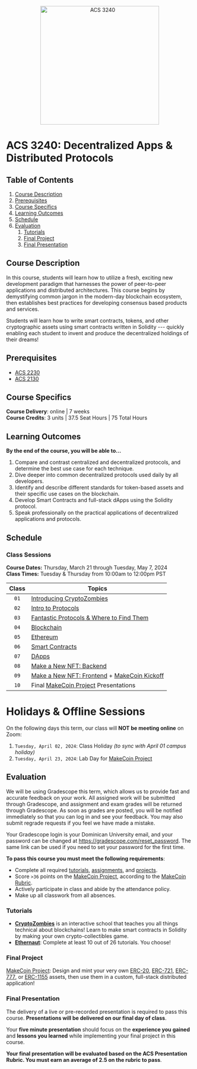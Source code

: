 <p align="center">
   <img src="trading.png" height="320" alt="ACS 3240">
</p>

# ACS 3240: Decentralized Apps & Distributed Protocols

<!-- omit in toc -->
## Table of Contents

1. [Course Description](#%63%6F%75%72%73%65%2D%64%65%73%63%72%69%70%74%69%6F%6E)
1. [Prerequisites](#%70%72%65%72%65%71%75%69%73%69%74%65%73)
1. [Course Specifics](#%63%6F%75%72%73%65%2D%73%70%65%63%69%66%69%63%73)
1. [Learning Outcomes](#%6C%65%61%72%6E%69%6E%67%2D%6F%75%74%63%6F%6D%65%73)
1. [Schedule](#%73%63%68%65%64%75%6C%65)
1. [Evaluation](#%65%76%61%6C%75%61%74%69%6F%6E)
   1. [Tutorials](#%74%75%74%6F%72%69%61%6C%73)
   1. [Final Project](#%66%69%6E%61%6C%2D%70%72%6F%6A%65%63%74)
   1. [Final Presentation](#%66%69%6E%61%6C%2D%70%72%65%73%65%6E%74%61%74%69%6F%6E)

## Course Description

In this course, students will learn how to utilize a fresh, exciting new development paradigm that harnesses the power of peer-to-peer applications and distributed architectures. This course begins by demystifying common jargon in the modern-day blockchain ecosystem, then establishes best practices for developing consensus based products and services.

Students will learn how to write smart contracts, tokens, and other cryptographic assets using smart contracts written in Solidity --- quickly enabling each student to invent and produce the decentralized holdings of their dreams!

## Prerequisites

- [ACS 2230](https://github.com/Tech-at-DU/ACS-2230-Server-Side-Architectures)
- [ACS 2130](https://github.com/Tech-at-DU/ACS-2130-Core-Data-Structures)

## Course Specifics

**Course Delivery**: online | 7 weeks<br>
**Course Credits**: 3 units | 37.5 Seat Hours | 75 Total Hours

## Learning Outcomes

**By the end of the course, you will be able to...**

1. Compare and contrast centralized and decentralized protocols, and determine the best use case for each technique.
1. Dive deeper into common decentralized protocols used daily by all developers.
1. Identify and describe different standards for token-based assets and their specific use cases on the blockchain.
1. Develop Smart Contracts and full-stack dApps using the Solidity protocol.
1. Speak professionally on the practical applications of decentralized applications and protocols.

## Schedule

<!-- omit in toc -->
### Class Sessions

**Course Dates:** Thursday, March 21 through Tuesday, May 7, 2024<br>
**Class Times:** Tuesday  &amp; Thursday from 10:00am to 12:00pm PST

Class | Topics
:---: | ------------------------------------------------------------------------------------------------------------------------------------------------------------------------------------
`01` | [Introducing CryptoZombies](https://cryptozombies.io)
`02`  | [Intro to Protocols](Lessons/IntroProtocols.md)
`03`  | [Fantastic Protocols & Where to Find Them](https://docs.google.com/presentation/d/18IZ_OiLdfYFOP9TgsaLwdYJ40i8dolxLFQ5Ip2CKO1I/edit?usp=sharing)
`04`  | [Blockchain](Lessons/Blockchain.md)
`05`  | [Ethereum](Lessons/Ethereum.md)
`06`  | [Smart Contracts](Lessons/SmartContracts.md)
`07`  | [DApps](Lessons/DApps.md)
`08`  | [Make a New NFT: Backend](https://grain.co/share/recording/96121eac-f405-4c29-af73-b2af46677889/5AMUm4hymrQvE9CJdqXJcW2epHCicX13csUolSie)
`09`  | [Make a New NFT: Frontend](https://grain.co/share/recording/8b11bd13-addb-4502-9f3d-f64ab0418ace/FiGOpQ2OLbl3Pc0qzUs99eO5FjCIjrL6ecfP29L5) + [MakeCoin Kickoff](Project/MakeCoin.md)
`10`  | Final [MakeCoin Project] Presentations

# Holidays & Offline Sessions

On the following days this term, our class will **NOT be meeting online** on Zoom:

1. `Tuesday, April 02, 2024`: Class Holiday _(to sync with April 01 campus holiday)_
2. `Tuesday, April 23, 2024`: Lab Day for [MakeCoin Project]

## Evaluation

We will be using Gradescope this term, which allows us to provide fast and accurate feedback on your work. All assigned work will be submitted through Gradescope, and assignment and exam grades will be returned through Gradescope. As soon as grades are posted, you will be notified immediately so that you can log in and see your feedback. You may also submit regrade requests if you feel we have made a mistake.

Your Gradescope login is your Dominican University email, and your password can be changed at <https://gradescope.com/reset_password>. The same link can be used if you need to set your password for the first time.

**To pass this course you must meet the following requirements**:

- Complete all required [tutorials](#tutorials), [assignments](#assignments), and [projects](#final-project).
- Score `>36` points on the [MakeCoin Project], according to the [MakeCoin Rubric].
- Actively participate in class and abide by the attendance policy.
- Make up all classwork from all absences.

### Tutorials

- **[CryptoZombies](https://cryptozombies.io)** is an interactive school that teaches you all things technical about blockchains! Learn to make smart contracts in Solidity by making your own crypto-collectibles game.
- **[Ethernaut](https://ethernaut.openzeppelin.com/)**: Complete at least 10 out of 26 tutorials. You choose!

### Final Project

[MakeCoin Project]: Design and mint your very own [ERC-20](https://docs.openzeppelin.com/contracts/3.x/er20), [ERC-721](https://docs.openzeppelin.com/contracts/3.x/erc721), [ERC-777](https://docs.openzeppelin.com/contracts/3.x/erc777), or [ERC-1155](https://docs.openzeppelin.com/contracts/3.x/erc1155) assets, then use them in a custom, full-stack distributed application!

### Final Presentation

The delivery of a live or pre-recorded presentation is required to pass this course. **Presentations will be delivered on our final day of class**.

Your **five minute presentation** should focus on the **experience you gained** and **lessons you learned** while implementing your final project in this course.

**Your final presentation will be evaluated based on the ACS Presentation Rubric. You must earn an average of 2.5 on the rubric to pass**.

[Gradescope]: https://www.gradescope.com/courses/271765
[Start the CryptoZombies Tutorial]: https://cryptozombies.io
[History of Cryptocurrency]: Lessons/Lesson2.md
[Contracts + Solidity (pt 1)]: Lessons/Lesson3.md
[Contracts + Solidity (pt 2)]: Lessons/Lesson4.md
[Tokens, Marketplaces, & You]: Lessons/Lesson5.md
[Architecting Token Based Applications in Node.js]: Lessons/Lesson6.md
[Test Networks]: Lessons/Lesson7.md
[Testing]: Lessons/Lesson8.md
[Deploying with Truffle]: Lessons/Lesson9.md
[Web3.js]: https://www.zastrin.com/tutorials/build-an-ethereum-dapp-using-ethersjs
[Introduction to Protocols]: Lessons/IntroProtocols.md
[Fantastic Protocols & Where to Find Them]: https://docs.google.com/presentation/d/1KtQYUB2DpkuKwtmvfSaV9GHAbS7VtKh6GlBdMRLWmV0
[Testnets & Deployment]: Lessons/Deploy.md
[Developing Smart Contracts]: Lessons/SmartContracts.md
[Introduction to Solidity]: Lessons/Solidity.md
[Ethereum]: Lessons/Ethereum.md
[Metadata APIs]: Lessons/APIs.md
[MakeCoin Project]: Project/MakeCoin.md
[Testing Smart Contracts]: Lessons/Testing.md
[MakeCoin Rubric]: https://www.makeschool.com/rubrics/UnVicmljLTE5Mg==
[Intro to DApps]: Lessons/DApps.md
[Blockchain]: Lessons/Blockchain.md
[How to Design a Token]: Lessons/NewToken.md
[More Ways to Write Contracts]: Lessons/Vyper.md
